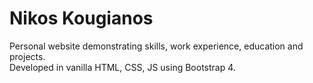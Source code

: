 # Nikos Kougianos 
Personal website demonstrating skills, work experience, education and projects. <br>
Developed in vanilla HTML, CSS, JS using Bootstrap 4.
 
